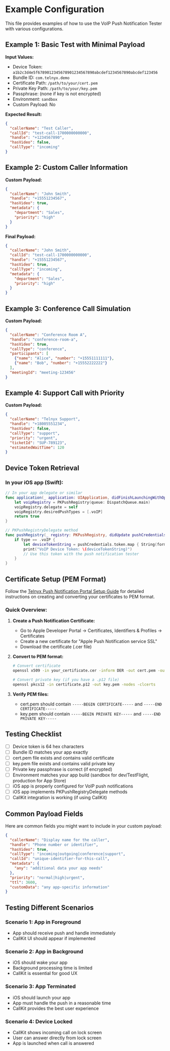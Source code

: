 # Example Configuration

This file provides examples of how to use the VoIP Push Notification Tester with various configurations.

## Example 1: Basic Test with Minimal Payload

**Input Values:**
- Device Token: `a1b2c3d4e5f6789012345678901234567890abcdef1234567890abcdef123456`
- Bundle ID: `com.telnyx.demo`
- Certificate Path: `/path/to/your/cert.pem`
- Private Key Path: `/path/to/your/key.pem`
- Passphrase: (none if key is not encrypted)
- Environment: `sandbox`
- Custom Payload: No

**Expected Result:**
```json
{
  "callerName": "Test Caller",
  "callId": "test-call-1700000000000",
  "handle": "+1234567890",
  "hasVideo": false,
  "callType": "incoming"
}
```

## Example 2: Custom Caller Information

**Custom Payload:**
```json
{
  "callerName": "John Smith",
  "handle": "+15551234567",
  "hasVideo": true,
  "metadata": {
    "department": "Sales",
    "priority": "high"
  }
}
```

**Final Payload:**
```json
{
  "callerName": "John Smith",
  "callId": "test-call-1700000000000",
  "handle": "+15551234567",
  "hasVideo": true,
  "callType": "incoming",
  "metadata": {
    "department": "Sales",
    "priority": "high"
  }
}
```

## Example 3: Conference Call Simulation

**Custom Payload:**
```json
{
  "callerName": "Conference Room A",
  "handle": "conference-room-a",
  "hasVideo": true,
  "callType": "conference",
  "participants": [
    {"name": "Alice", "number": "+15551111111"},
    {"name": "Bob", "number": "+15552222222"}
  ],
  "meetingId": "meeting-123456"
}
```

## Example 4: Support Call with Priority

**Custom Payload:**
```json
{
  "callerName": "Telnyx Support",
  "handle": "+18005551234",
  "hasVideo": false,
  "callType": "support",
  "priority": "urgent",
  "ticketId": "SUP-789123",
  "estimatedWaitTime": 120
}
```

## Device Token Retrieval

### In your iOS app (Swift):

```swift
// In your app delegate or similar
func application(_ application: UIApplication, didFinishLaunchingWithOptions launchOptions: [UIApplication.LaunchOptionsKey: Any]?) -> Bool {
    let voipRegistry = PKPushRegistry(queue: DispatchQueue.main)
    voipRegistry.delegate = self
    voipRegistry.desiredPushTypes = [.voIP]
    return true
}

// PKPushRegistryDelegate method
func pushRegistry(_ registry: PKPushRegistry, didUpdate pushCredentials: PKPushCredentials, for type: PKPushType) {
    if type == .voIP {
        let deviceTokenString = pushCredentials.token.map { String(format: "%02x", $0) }.joined()
        print("VoIP Device Token: \(deviceTokenString)")
        // Use this token with the push notification tester
    }
}
```

## Certificate Setup (PEM Format)

Follow the [Telnyx Push Notification Portal Setup Guide](https://developers.telnyx.com/docs/voice/webrtc/ios-sdk/push-notification/portal-setup) for detailed instructions on creating and converting your certificates to PEM format.

### Quick Overview:
1. **Create a Push Notification Certificate:**
   - Go to Apple Developer Portal → Certificates, Identifiers & Profiles → Certificates
   - Create a new certificate for "Apple Push Notification service SSL"
   - Download the certificate (.cer file)

2. **Convert to PEM format:**
   ```bash
   # Convert certificate
   openssl x509 -in your_certificate.cer -inform DER -out cert.pem -outform PEM
   
   # Convert private key (if you have a .p12 file)
   openssl pkcs12 -in certificate.p12 -out key.pem -nodes -clcerts
   ```

3. **Verify PEM files:**
   - cert.pem should contain `-----BEGIN CERTIFICATE-----` and `-----END CERTIFICATE-----`
   - key.pem should contain `-----BEGIN PRIVATE KEY-----` and `-----END PRIVATE KEY-----`

## Testing Checklist

- [ ] Device token is 64 hex characters
- [ ] Bundle ID matches your app exactly
- [ ] cert.pem file exists and contains valid certificate
- [ ] key.pem file exists and contains valid private key
- [ ] Private key passphrase is correct (if encrypted)
- [ ] Environment matches your app build (sandbox for dev/TestFlight, production for App Store)
- [ ] iOS app is properly configured for VoIP push notifications
- [ ] iOS app implements PKPushRegistryDelegate methods
- [ ] CallKit integration is working (if using CallKit)

## Common Payload Fields

Here are common fields you might want to include in your custom payload:

```json
{
  "callerName": "Display name for the caller",
  "handle": "Phone number or identifier",
  "hasVideo": true,
  "callType": "incoming|outgoing|conference|support",
  "callId": "unique-identifier-for-this-call",
  "metadata": {
    "any": "additional data your app needs"
  },
  "priority": "normal|high|urgent",
  "ttl": 3600,
  "customData": "any app-specific information"
}
```

## Testing Different Scenarios

### Scenario 1: App in Foreground
- App should receive push and handle immediately
- CallKit UI should appear if implemented

### Scenario 2: App in Background
- iOS should wake your app
- Background processing time is limited
- CallKit is essential for good UX

### Scenario 3: App Terminated
- iOS should launch your app
- App must handle the push in a reasonable time
- CallKit provides the best user experience

### Scenario 4: Device Locked
- CallKit shows incoming call on lock screen
- User can answer directly from lock screen
- App is launched when call is answered